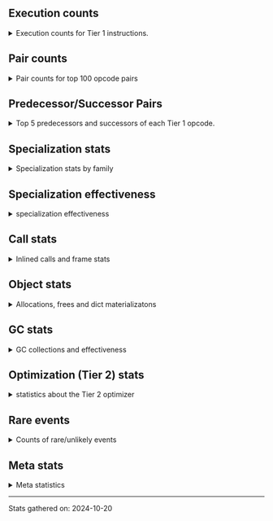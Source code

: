 ## Execution counts

<details>
<summary> Execution counts for Tier 1 instructions. </summary>


The "miss ratio" column shows the percentage of times the instruction
executed that it deoptimized. When this happens, the base unspecialized
instruction is not counted.

<table>
<thead>
<tr>
<th align="left">Name</th>
<th align="right">Base Count</th>
<th align="right">Head Count</th>
<th align="right">Change</th>
</tr>
</thead>
<tbody>
<tr>
<td align="left">TO_BOOL_INT</td>
<td align="right">8,949,740</td>
<td align="right">11,420</td>
<td align="right">-99.9%</td>
</tr>
<tr>
<td align="left">BINARY_SLICE</td>
<td align="right">3,573,760</td>
<td align="right">10,280</td>
<td align="right">-99.7%</td>
</tr>
<tr>
<td align="left">JUMP_BACKWARD</td>
<td align="right">25,333,760</td>
<td align="right">163,800</td>
<td align="right">-99.4%</td>
</tr>
<tr>
<td align="left">BINARY_SUBSCR</td>
<td align="right">1,403,980</td>
<td align="right">11,260</td>
<td align="right">-99.2%</td>
</tr>
<tr>
<td align="left">COMPARE_OP_STR</td>
<td align="right">3,163,980</td>
<td align="right">27,880</td>
<td align="right">-99.1%</td>
</tr>
<tr>
<td align="left">LOAD_ATTR_NONDESCRIPTOR_WITH_VALUES</td>
<td align="right">2,995,020</td>
<td align="right">80,000</td>
<td align="right">-97.3%</td>
</tr>
<tr>
<td align="left">EXTENDED_ARG</td>
<td align="right">20,510,720</td>
<td align="right">588,640</td>
<td align="right">-97.1%</td>
</tr>
<tr>
<td align="left">FOR_ITER_RANGE</td>
<td align="right">10,300</td>
<td align="right">360</td>
<td align="right">-96.5%</td>
</tr>
<tr>
<td align="left">BINARY_SUBSCR_STR_INT</td>
<td align="right">28,293,060</td>
<td align="right">1,211,700</td>
<td align="right">-95.7%</td>
</tr>
<tr>
<td align="left">CALL_METHOD_DESCRIPTOR_FAST</td>
<td align="right">17,346,360</td>
<td align="right">1,142,000</td>
<td align="right">-93.4%</td>
</tr>
<tr>
<td align="left">SWAP</td>
<td align="right">30,433,280</td>
<td align="right">2,045,760</td>
<td align="right">-93.3%</td>
</tr>
<tr>
<td align="left">CONTAINS_OP</td>
<td align="right">93,100</td>
<td align="right">7,280</td>
<td align="right">-92.2%</td>
</tr>
<tr>
<td align="left">POP_JUMP_IF_NONE</td>
<td align="right">1,300,480</td>
<td align="right">155,280</td>
<td align="right">-88.1%</td>
</tr>
<tr>
<td align="left">COPY</td>
<td align="right">32,051,200</td>
<td align="right">4,513,340</td>
<td align="right">-85.9%</td>
</tr>
<tr>
<td align="left">TO_BOOL_STR</td>
<td align="right">19,057,820</td>
<td align="right">2,936,760</td>
<td align="right">-84.6%</td>
</tr>
<tr>
<td align="left">BINARY_OP_ADD_INT</td>
<td align="right">32,675,680</td>
<td align="right">5,079,280</td>
<td align="right">-84.5%</td>
</tr>
<tr>
<td align="left">FOR_ITER_LIST</td>
<td align="right">368,560</td>
<td align="right">58,460</td>
<td align="right">-84.1%</td>
</tr>
<tr>
<td align="left">COMPARE_OP_INT</td>
<td align="right">34,027,240</td>
<td align="right">5,413,660</td>
<td align="right">-84.1%</td>
</tr>
<tr>
<td align="left">BUILD_LIST</td>
<td align="right">1,382,480</td>
<td align="right">228,600</td>
<td align="right">-83.5%</td>
</tr>
<tr>
<td align="left">STORE_ATTR_SLOT</td>
<td align="right">97,633,220</td>
<td align="right">16,855,180</td>
<td align="right">-82.7%</td>
</tr>
<tr>
<td align="left">BINARY_OP_SUBTRACT_INT</td>
<td align="right">17,571,700</td>
<td align="right">3,967,060</td>
<td align="right">-77.4%</td>
</tr>
<tr>
<td align="left">CALL_PY_GENERAL</td>
<td align="right">18,718,220</td>
<td align="right">4,670,120</td>
<td align="right">-75.1%</td>
</tr>
<tr>
<td align="left">FOR_ITER</td>
<td align="right">16,081,860</td>
<td align="right">4,014,480</td>
<td align="right">-75.0%</td>
</tr>
<tr>
<td align="left">LOAD_ATTR_SLOT</td>
<td align="right">287,371,460</td>
<td align="right">75,522,320</td>
<td align="right">-73.7%</td>
</tr>
<tr>
<td align="left">BUILD_TUPLE</td>
<td align="right">2,662,400</td>
<td align="right">699,780</td>
<td align="right">-73.7%</td>
</tr>
<tr>
<td align="left">LOAD_ATTR_PROPERTY</td>
<td align="right">3,737,500</td>
<td align="right">1,030,440</td>
<td align="right">-72.4%</td>
</tr>
<tr>
<td align="left">LOAD_FAST</td>
<td align="right">552,458,560</td>
<td align="right">181,786,100</td>
<td align="right">-67.1%</td>
</tr>
<tr>
<td align="left">UNPACK_SEQUENCE_TWO_TUPLE</td>
<td align="right">9,512,880</td>
<td align="right">3,323,220</td>
<td align="right">-65.1%</td>
</tr>
<tr>
<td align="left">STORE_FAST_STORE_FAST</td>
<td align="right">9,512,960</td>
<td align="right">3,323,300</td>
<td align="right">-65.1%</td>
</tr>
<tr>
<td align="left">LOAD_ATTR_NONDESCRIPTOR_NO_DICT</td>
<td align="right">25,353,500</td>
<td align="right">9,022,640</td>
<td align="right">-64.4%</td>
</tr>
<tr>
<td align="left">TO_BOOL_BOOL</td>
<td align="right">27,676,600</td>
<td align="right">10,326,340</td>
<td align="right">-62.7%</td>
</tr>
<tr>
<td align="left">CONTAINS_OP_DICT</td>
<td align="right">16,163,420</td>
<td align="right">6,063,060</td>
<td align="right">-62.5%</td>
</tr>
<tr>
<td align="left">POP_TOP</td>
<td align="right">24,207,520</td>
<td align="right">9,806,820</td>
<td align="right">-59.5%</td>
</tr>
<tr>
<td align="left">NOP</td>
<td align="right">11,427,920</td>
<td align="right">4,994,680</td>
<td align="right">-56.3%</td>
</tr>
<tr>
<td align="left">POP_JUMP_IF_FALSE</td>
<td align="right">117,790,720</td>
<td align="right">51,910,140</td>
<td align="right">-55.9%</td>
</tr>
<tr>
<td align="left">POP_JUMP_IF_TRUE</td>
<td align="right">49,766,400</td>
<td align="right">22,419,280</td>
<td align="right">-55.0%</td>
</tr>
<tr>
<td align="left">LOAD_CONST</td>
<td align="right">46,919,760</td>
<td align="right">23,017,760</td>
<td align="right">-50.9%</td>
</tr>
<tr>
<td align="left">LOAD_ATTR_METHOD_NO_DICT</td>
<td align="right">79,242,500</td>
<td align="right">38,968,720</td>
<td align="right">-50.8%</td>
</tr>
<tr>
<td align="left">CALL_LIST_APPEND</td>
<td align="right">2,979,760</td>
<td align="right">1,528,540</td>
<td align="right">-48.7%</td>
</tr>
<tr>
<td align="left">CALL_METHOD_DESCRIPTOR_NOARGS</td>
<td align="right">7,393,080</td>
<td align="right">3,912,100</td>
<td align="right">-47.1%</td>
</tr>
<tr>
<td align="left">COMPARE_OP</td>
<td align="right">23,427,220</td>
<td align="right">12,893,100</td>
<td align="right">-45.0%</td>
</tr>
<tr>
<td align="left">CALL_ISINSTANCE</td>
<td align="right">6,635,320</td>
<td align="right">3,673,620</td>
<td align="right">-44.6%</td>
</tr>
<tr>
<td align="left">STORE_FAST</td>
<td align="right">53,934,200</td>
<td align="right">30,526,620</td>
<td align="right">-43.4%</td>
</tr>
<tr>
<td align="left">BINARY_SUBSCR_DICT</td>
<td align="right">1,925,000</td>
<td align="right">1,187,780</td>
<td align="right">-38.3%</td>
</tr>
<tr>
<td align="left">LOAD_ATTR</td>
<td align="right">26,319,120</td>
<td align="right">16,841,360</td>
<td align="right">-36.0%</td>
</tr>
<tr>
<td align="left">POP_JUMP_IF_NOT_NONE</td>
<td align="right">1,597,440</td>
<td align="right">1,045,840</td>
<td align="right">-34.5%</td>
</tr>
<tr>
<td align="left">GET_ITER</td>
<td align="right">6,185,040</td>
<td align="right">4,064,300</td>
<td align="right">-34.3%</td>
</tr>
<tr>
<td align="left">LOAD_GLOBAL_MODULE</td>
<td align="right">38,346,220</td>
<td align="right">25,711,320</td>
<td align="right">-32.9%</td>
</tr>
<tr>
<td align="left">RETURN_CONST</td>
<td align="right">43,028,480</td>
<td align="right">29,131,320</td>
<td align="right">-32.3%</td>
</tr>
<tr>
<td align="left">LOAD_FAST_LOAD_FAST</td>
<td align="right">34,560,000</td>
<td align="right">23,545,300</td>
<td align="right">-31.9%</td>
</tr>
<tr>
<td align="left">TO_BOOL_ALWAYS_TRUE</td>
<td align="right">25,505,740</td>
<td align="right">17,696,300</td>
<td align="right">-30.6%</td>
</tr>
<tr>
<td align="left">BINARY_OP_INPLACE_ADD_UNICODE</td>
<td align="right">1,576,920</td>
<td align="right">1,110,020</td>
<td align="right">-29.6%</td>
</tr>
<tr>
<td align="left">RESUME_CHECK</td>
<td align="right">77,351,080</td>
<td align="right">54,991,420</td>
<td align="right">-28.9%</td>
</tr>
<tr>
<td align="left">JUMP_FORWARD</td>
<td align="right">3,389,440</td>
<td align="right">2,480,900</td>
<td align="right">-26.8%</td>
</tr>
<tr>
<td align="left">LOAD_GLOBAL_BUILTIN</td>
<td align="right">19,844,640</td>
<td align="right">15,654,520</td>
<td align="right">-21.1%</td>
</tr>
<tr>
<td align="left">TO_BOOL_NONE</td>
<td align="right">21,500,360</td>
<td align="right">17,511,200</td>
<td align="right">-18.6%</td>
</tr>
<tr>
<td align="left">TO_BOOL_LIST</td>
<td align="right">60,880</td>
<td align="right">51,420</td>
<td align="right">-15.5%</td>
</tr>
<tr>
<td align="left">CALL_PY_EXACT_ARGS</td>
<td align="right">41,464,040</td>
<td align="right">36,725,780</td>
<td align="right">-11.4%</td>
</tr>
<tr>
<td align="left">CALL_NON_PY_GENERAL</td>
<td align="right">1,443,820</td>
<td align="right">1,365,220</td>
<td align="right">-5.4%</td>
</tr>
<tr>
<td align="left">RETURN_VALUE</td>
<td align="right">34,324,640</td>
<td align="right">32,604,200</td>
<td align="right">-5.0%</td>
</tr>
<tr>
<td align="left">CONTAINS_OP_SET</td>
<td align="right">2,821,240</td>
<td align="right">2,685,640</td>
<td align="right">-4.8%</td>
</tr>
<tr>
<td align="left">CALL_LEN</td>
<td align="right">1,576,780</td>
<td align="right">1,501,340</td>
<td align="right">-4.8%</td>
</tr>
<tr>
<td align="left">BINARY_SUBSCR_LIST_INT</td>
<td align="right">4,332,020</td>
<td align="right">4,165,080</td>
<td align="right">-3.9%</td>
</tr>
<tr>
<td align="left">DICT_MERGE</td>
<td align="right">1,013,760</td>
<td align="right">995,220</td>
<td align="right">-1.8%</td>
</tr>
<tr>
<td align="left">BUILD_MAP</td>
<td align="right">1,054,720</td>
<td align="right">1,036,180</td>
<td align="right">-1.8%</td>
</tr>
<tr>
<td align="left">PUSH_NULL</td>
<td align="right">4,034,800</td>
<td align="right">3,986,680</td>
<td align="right">-1.2%</td>
</tr>
<tr>
<td align="left">CALL_BOUND_METHOD_EXACT_ARGS</td>
<td align="right">1,343,420</td>
<td align="right">1,333,560</td>
<td align="right">-0.7%</td>
</tr>
<tr>
<td align="left">LOAD_ATTR_MODULE</td>
<td align="right">2,129,300</td>
<td align="right">2,119,440</td>
<td align="right">-0.5%</td>
</tr>
<tr>
<td align="left">INTERPRETER_EXIT</td>
<td align="right">11,120,760</td>
<td align="right">11,120,760</td>
<td align="right">0.0%</td>
</tr>
<tr>
<td align="left">LOAD_ATTR_INSTANCE_VALUE</td>
<td align="right">6,922,260</td>
<td align="right">6,922,260</td>
<td align="right">0.0%</td>
</tr>
<tr>
<td align="left">CALL_BUILTIN_O</td>
<td align="right">6,860,800</td>
<td align="right">6,860,800</td>
<td align="right">0.0%</td>
</tr>
<tr>
<td align="left">LOAD_DEREF</td>
<td align="right">4,935,920</td>
<td align="right">4,935,920</td>
<td align="right">0.0%</td>
</tr>
<tr>
<td align="left">LOAD_ATTR_METHOD_WITH_VALUES</td>
<td align="right">1,715,180</td>
<td align="right">1,715,180</td>
<td align="right">0.0%</td>
</tr>
<tr>
<td align="left">CALL_BUILTIN_FAST_WITH_KEYWORDS</td>
<td align="right">1,413,100</td>
<td align="right">1,413,100</td>
<td align="right">0.0%</td>
</tr>
<tr>
<td align="left">CALL_TYPE_1</td>
<td align="right">1,208,280</td>
<td align="right">1,208,280</td>
<td align="right">0.0%</td>
</tr>
<tr>
<td align="left">CALL_FUNCTION_EX</td>
<td align="right">1,013,920</td>
<td align="right">1,013,920</td>
<td align="right">0.0%</td>
</tr>
<tr>
<td align="left">CALL_KW_PY</td>
<td align="right">962,180</td>
<td align="right">962,180</td>
<td align="right">0.0%</td>
</tr>
<tr>
<td align="left">MAKE_CELL</td>
<td align="right">839,680</td>
<td align="right">839,680</td>
<td align="right">0.0%</td>
</tr>
<tr>
<td align="left">CALL_KW_NON_PY</td>
<td align="right">645,000</td>
<td align="right">645,000</td>
<td align="right">0.0%</td>
</tr>
<tr>
<td align="left">IS_OP</td>
<td align="right">604,160</td>
<td align="right">604,160</td>
<td align="right">0.0%</td>
</tr>
<tr>
<td align="left">STORE_DEREF</td>
<td align="right">174,080</td>
<td align="right">174,080</td>
<td align="right">0.0%</td>
</tr>
<tr>
<td align="left">COPY_FREE_VARS</td>
<td align="right">82,000</td>
<td align="right">82,000</td>
<td align="right">0.0%</td>
</tr>
<tr>
<td align="left">CALL_STR_1</td>
<td align="right">71,640</td>
<td align="right">71,640</td>
<td align="right">0.0%</td>
</tr>
<tr>
<td align="left">UNARY_NOT</td>
<td align="right">61,440</td>
<td align="right">61,440</td>
<td align="right">0.0%</td>
</tr>
<tr>
<td align="left">LOAD_FAST_CHECK</td>
<td align="right">61,440</td>
<td align="right">61,440</td>
<td align="right">0.0%</td>
</tr>
<tr>
<td align="left">CALL_BUILTIN_CLASS</td>
<td align="right">61,440</td>
<td align="right">61,440</td>
<td align="right">0.0%</td>
</tr>
<tr>
<td align="left">LOAD_ATTR_CLASS_WITH_METACLASS_CHECK</td>
<td align="right">51,120</td>
<td align="right">51,120</td>
<td align="right">0.0%</td>
</tr>
<tr>
<td align="left">CALL_BUILTIN_FAST</td>
<td align="right">40,940</td>
<td align="right">40,940</td>
<td align="right">0.0%</td>
</tr>
<tr>
<td align="left">CHECK_EXC_MATCH</td>
<td align="right">30,720</td>
<td align="right">30,720</td>
<td align="right">0.0%</td>
</tr>
<tr>
<td align="left">POP_EXCEPT</td>
<td align="right">30,720</td>
<td align="right">30,720</td>
<td align="right">0.0%</td>
</tr>
<tr>
<td align="left">PUSH_EXC_INFO</td>
<td align="right">30,720</td>
<td align="right">30,720</td>
<td align="right">0.0%</td>
</tr>
<tr>
<td align="left">MAKE_FUNCTION</td>
<td align="right">20,480</td>
<td align="right">20,480</td>
<td align="right">0.0%</td>
</tr>
<tr>
<td align="left">SET_FUNCTION_ATTRIBUTE</td>
<td align="right">20,480</td>
<td align="right">20,480</td>
<td align="right">0.0%</td>
</tr>
<tr>
<td align="left">BINARY_SUBSCR_GETITEM</td>
<td align="right">20,460</td>
<td align="right">20,460</td>
<td align="right">0.0%</td>
</tr>
<tr>
<td align="left">CALL_BOUND_METHOD_GENERAL</td>
<td align="right">18,200</td>
<td align="right">18,200</td>
<td align="right">0.0%</td>
</tr>
<tr>
<td align="left">TO_BOOL</td>
<td align="right">16,640</td>
<td align="right">16,640</td>
<td align="right">0.0%</td>
</tr>
<tr>
<td align="left">CALL</td>
<td align="right">10,920</td>
<td align="right">10,920</td>
<td align="right">0.0%</td>
</tr>
<tr>
<td align="left">DICT_UPDATE</td>
<td align="right">10,240</td>
<td align="right">10,240</td>
<td align="right">0.0%</td>
</tr>
<tr>
<td align="left">BINARY_OP_ADD_FLOAT</td>
<td align="right">10,220</td>
<td align="right">10,220</td>
<td align="right">0.0%</td>
</tr>
<tr>
<td align="left">BINARY_OP_SUBTRACT_FLOAT</td>
<td align="right">10,220</td>
<td align="right">10,220</td>
<td align="right">0.0%</td>
</tr>
<tr>
<td align="left">STORE_SUBSCR_DICT</td>
<td align="right">10,220</td>
<td align="right">10,220</td>
<td align="right">0.0%</td>
</tr>
<tr>
<td align="left">LOAD_GLOBAL</td>
<td align="right">6,600</td>
<td align="right">6,600</td>
<td align="right">0.0%</td>
</tr>
<tr>
<td align="left">RESUME</td>
<td align="right">2,040</td>
<td align="right">2,040</td>
<td align="right">0.0%</td>
</tr>
<tr>
<td align="left">STORE_ATTR</td>
<td align="right">1,720</td>
<td align="right">1,720</td>
<td align="right">0.0%</td>
</tr>
<tr>
<td align="left">CALL_KW</td>
<td align="right">1,000</td>
<td align="right">1,000</td>
<td align="right">0.0%</td>
</tr>
<tr>
<td align="left">BINARY_OP</td>
<td align="right">760</td>
<td align="right">760</td>
<td align="right">0.0%</td>
</tr>
<tr>
<td align="left">UNPACK_SEQUENCE</td>
<td align="right">160</td>
<td align="right">160</td>
<td align="right">0.0%</td>
</tr>
<tr>
<td align="left">CALL_INTRINSIC_1</td>
<td align="right">80</td>
<td align="right">80</td>
<td align="right">0.0%</td>
</tr>
<tr>
<td align="left">LIST_EXTEND</td>
<td align="right">80</td>
<td align="right">80</td>
<td align="right">0.0%</td>
</tr>
<tr>
<td align="left">STORE_SUBSCR</td>
<td align="right">40</td>
<td align="right">40</td>
<td align="right">0.0%</td>
</tr>
<tr>
<td align="left">ENTER_EXECUTOR</td>
<td align="right"></td>
<td align="right">7,808,760</td>
<td align="right"></td>
</tr>
</tbody>
</table>


</details>

## Pair counts

<details>
<summary> Pair counts for top 100 opcode pairs </summary>


Pairs of specialized operations that deoptimize and are then followed by
the corresponding unspecialized instruction are not counted as pairs.

Not included in comparative output.


</details>

## Predecessor/Successor Pairs

<details>
<summary> Top 5 predecessors and successors of each Tier 1 opcode. </summary>


This does not include the unspecialized instructions that occur after a
specialized instruction deoptimizes.

Not included in comparative output.


</details>

## Specialization stats

<details>
<summary> Specialization stats by family </summary>

### BINARY_OP

<details>
<summary> specialization stats for BINARY_OP family </summary>

<table>
<thead>
<tr>
<th align="left">Kind</th>
<th align="right">Base Count</th>
<th align="right">Base Ratio</th>
<th align="right">Head Count</th>
<th align="right">Head Ratio</th>
<th align="right">Change</th>
</tr>
</thead>
<tbody>
<tr>
<td align="left">
hit
<details>
<summary>ⓘ</summary>

Specialized instructions that complete.
</details>
</td>
<td align="right">51,844,680</td>
<td align="right">100.0%</td>
<td align="right">10,176,740</td>
<td align="right">100.0%</td>
<td align="right">-80.4%</td>
</tr>
<tr>
<td align="left">
deferred
<details>
<summary>ⓘ</summary>

Lists the number of "deferred" (i.e. not specialized) instructions executed.
</details>
</td>
<td align="right">380</td>
<td align="right">0.0%</td>
<td align="right">380</td>
<td align="right">0.0%</td>
<td align="right">0.0%</td>
</tr>
<tr>
<td align="left">
miss
<details>
<summary>ⓘ</summary>

Specialized instructions that deopt.
</details>
</td>
<td align="right">60</td>
<td align="right">0.0%</td>
<td align="right">60</td>
<td align="right">0.0%</td>
<td align="right">0.0%</td>
</tr>
</tbody>
</table>

<table>
<thead>
<tr>
<th align="left">Success</th>
<th align="right">Base Count</th>
<th align="right">Base Ratio</th>
<th align="right">Head Count</th>
<th align="right">Head Ratio</th>
<th align="right">Change</th>
</tr>
</thead>
<tbody>
<tr>
<td align="left">Success</td>
<td align="right">380</td>
<td align="right">100.0%</td>
<td align="right">380</td>
<td align="right">100.0%</td>
<td align="right">0.0%</td>
</tr>
<tr>
<td align="left">Failure</td>
<td align="right">0</td>
<td align="right">0.0%</td>
<td align="right">0</td>
<td align="right">0.0%</td>
<td align="right"></td>
</tr>
</tbody>
</table>


</details>

### BINARY_SLICE

<details>
<summary> specialization stats for BINARY_SLICE family </summary>

<table>
<thead>
<tr>
<th align="left">Kind</th>
<th align="right">Base Count</th>
<th align="right">Base Ratio</th>
<th align="right">Head Count</th>
<th align="right">Head Ratio</th>
<th align="right">Change</th>
</tr>
</thead>
<tbody>
<tr>
<td align="left">
deferred
<details>
<summary>ⓘ</summary>

Lists the number of "deferred" (i.e. not specialized) instructions executed.
</details>
</td>
<td align="right">3,573,760</td>
<td align="right">100.0%</td>
<td align="right">10,280</td>
<td align="right">100.0%</td>
<td align="right">-99.7%</td>
</tr>
</tbody>
</table>


</details>

### BINARY_SUBSCR

<details>
<summary> specialization stats for BINARY_SUBSCR family </summary>

<table>
<thead>
<tr>
<th align="left">Kind</th>
<th align="right">Base Count</th>
<th align="right">Base Ratio</th>
<th align="right">Head Count</th>
<th align="right">Head Ratio</th>
<th align="right">Change</th>
</tr>
</thead>
<tbody>
<tr>
<td align="left">
deferred
<details>
<summary>ⓘ</summary>

Lists the number of "deferred" (i.e. not specialized) instructions executed.
</details>
</td>
<td align="right">1,403,160</td>
<td align="right">3.9%</td>
<td align="right">10,820</td>
<td align="right">0.2%</td>
<td align="right">-99.2%</td>
</tr>
<tr>
<td align="left">
hit
<details>
<summary>ⓘ</summary>

Specialized instructions that complete.
</details>
</td>
<td align="right">34,539,240</td>
<td align="right">96.0%</td>
<td align="right">6,553,720</td>
<td align="right">99.4%</td>
<td align="right">-81.0%</td>
</tr>
<tr>
<td align="left">
miss
<details>
<summary>ⓘ</summary>

Specialized instructions that deopt.
</details>
</td>
<td align="right">31,300</td>
<td align="right">0.1%</td>
<td align="right">31,300</td>
<td align="right">0.5%</td>
<td align="right">0.0%</td>
</tr>
</tbody>
</table>

<table>
<thead>
<tr>
<th align="left">Success</th>
<th align="right">Base Count</th>
<th align="right">Base Ratio</th>
<th align="right">Head Count</th>
<th align="right">Head Ratio</th>
<th align="right">Change</th>
</tr>
</thead>
<tbody>
<tr>
<td align="left">Failure</td>
<td align="right">540</td>
<td align="right">38.6%</td>
<td align="right">160</td>
<td align="right">15.7%</td>
<td align="right">-70.4%</td>
</tr>
<tr>
<td align="left">Success</td>
<td align="right">860</td>
<td align="right">61.4%</td>
<td align="right">860</td>
<td align="right">84.3%</td>
<td align="right">0.0%</td>
</tr>
</tbody>
</table>

<table>
<thead>
<tr>
<th align="left">Failure kind</th>
<th align="right">Base Count</th>
<th align="right">Base Ratio</th>
<th align="right">Head Count</th>
<th align="right">Head Ratio</th>
<th align="right">Change</th>
</tr>
</thead>
<tbody>
<tr>
<td align="left">out of range</td>
<td align="right">540</td>
<td align="right">100.0%</td>
<td align="right">160</td>
<td align="right">100.0%</td>
<td align="right">-70.4%</td>
</tr>
</tbody>
</table>


</details>

### CALL

<details>
<summary> specialization stats for CALL family </summary>

<table>
<thead>
<tr>
<th align="left">Kind</th>
<th align="right">Base Count</th>
<th align="right">Base Ratio</th>
<th align="right">Head Count</th>
<th align="right">Head Ratio</th>
<th align="right">Change</th>
</tr>
</thead>
<tbody>
<tr>
<td align="left">
hit
<details>
<summary>ⓘ</summary>

Specialized instructions that complete.
</details>
</td>
<td align="right">87,782,000</td>
<td align="right">97.8%</td>
<td align="right">58,850,320</td>
<td align="right">96.8%</td>
<td align="right">-33.0%</td>
</tr>
<tr>
<td align="left">
deferred
<details>
<summary>ⓘ</summary>

Lists the number of "deferred" (i.e. not specialized) instructions executed.
</details>
</td>
<td align="right">5,460</td>
<td align="right">0.0%</td>
<td align="right">5,460</td>
<td align="right">0.0%</td>
<td align="right">0.0%</td>
</tr>
<tr>
<td align="left">
miss
<details>
<summary>ⓘ</summary>

Specialized instructions that deopt.
</details>
</td>
<td align="right">1,937,380</td>
<td align="right">2.2%</td>
<td align="right">1,937,380</td>
<td align="right">3.2%</td>
<td align="right">0.0%</td>
</tr>
</tbody>
</table>

<table>
<thead>
<tr>
<th align="left">Success</th>
<th align="right">Base Count</th>
<th align="right">Base Ratio</th>
<th align="right">Head Count</th>
<th align="right">Head Ratio</th>
<th align="right">Change</th>
</tr>
</thead>
<tbody>
<tr>
<td align="left">Success</td>
<td align="right">42,460</td>
<td align="right">100.0%</td>
<td align="right">42,460</td>
<td align="right">100.0%</td>
<td align="right">0.0%</td>
</tr>
<tr>
<td align="left">Failure</td>
<td align="right">0</td>
<td align="right">0.0%</td>
<td align="right">0</td>
<td align="right">0.0%</td>
<td align="right"></td>
</tr>
</tbody>
</table>

<table>
<thead>
<tr>
<th align="left">Failure kind</th>
<th align="right">Base Count</th>
<th align="right">Base Ratio</th>
<th align="right">Head Count</th>
<th align="right">Head Ratio</th>
<th align="right">Change</th>
</tr>
</thead>
<tbody>
<tr>
<td align="left">init not inline values</td>
<td align="right">20</td>
<td align="right">20 / 0 !!</td>
<td align="right">20</td>
<td align="right">20 / 0 !!</td>
<td align="right">0.0%</td>
</tr>
</tbody>
</table>


</details>

### CALL_KW

<details>
<summary> specialization stats for CALL_KW family </summary>

<table>
<thead>
<tr>
<th align="left">Kind</th>
<th align="right">Base Count</th>
<th align="right">Base Ratio</th>
<th align="right">Head Count</th>
<th align="right">Head Ratio</th>
<th align="right">Change</th>
</tr>
</thead>
<tbody>
<tr>
<td align="left">
deferred
<details>
<summary>ⓘ</summary>

Lists the number of "deferred" (i.e. not specialized) instructions executed.
</details>
</td>
<td align="right">500</td>
<td align="right">50.0%</td>
<td align="right">500</td>
<td align="right">50.0%</td>
<td align="right">0.0%</td>
</tr>
</tbody>
</table>


</details>

### COMPARE_OP

<details>
<summary> specialization stats for COMPARE_OP family </summary>

<table>
<thead>
<tr>
<th align="left">Kind</th>
<th align="right">Base Count</th>
<th align="right">Base Ratio</th>
<th align="right">Head Count</th>
<th align="right">Head Ratio</th>
<th align="right">Change</th>
</tr>
</thead>
<tbody>
<tr>
<td align="left">
hit
<details>
<summary>ⓘ</summary>

Specialized instructions that complete.
</details>
</td>
<td align="right">37,191,220</td>
<td align="right">61.4%</td>
<td align="right">5,441,540</td>
<td align="right">29.7%</td>
<td align="right">-85.4%</td>
</tr>
<tr>
<td align="left">
deferred
<details>
<summary>ⓘ</summary>

Lists the number of "deferred" (i.e. not specialized) instructions executed.
</details>
</td>
<td align="right">23,419,340</td>
<td align="right">38.6%</td>
<td align="right">12,887,920</td>
<td align="right">70.3%</td>
<td align="right">-45.0%</td>
</tr>
</tbody>
</table>

<table>
<thead>
<tr>
<th align="left">Success</th>
<th align="right">Base Count</th>
<th align="right">Base Ratio</th>
<th align="right">Head Count</th>
<th align="right">Head Ratio</th>
<th align="right">Change</th>
</tr>
</thead>
<tbody>
<tr>
<td align="left">Failure</td>
<td align="right">7,420</td>
<td align="right">94.2%</td>
<td align="right">4,720</td>
<td align="right">91.1%</td>
<td align="right">-36.4%</td>
</tr>
<tr>
<td align="left">Success</td>
<td align="right">460</td>
<td align="right">5.8%</td>
<td align="right">460</td>
<td align="right">8.9%</td>
<td align="right">0.0%</td>
</tr>
</tbody>
</table>

<table>
<thead>
<tr>
<th align="left">Failure kind</th>
<th align="right">Base Count</th>
<th align="right">Base Ratio</th>
<th align="right">Head Count</th>
<th align="right">Head Ratio</th>
<th align="right">Change</th>
</tr>
</thead>
<tbody>
<tr>
<td align="left">different types</td>
<td align="right">460</td>
<td align="right">6.2%</td>
<td align="right">160</td>
<td align="right">3.4%</td>
<td align="right">-65.2%</td>
</tr>
<tr>
<td align="left">baseobject</td>
<td align="right">6,940</td>
<td align="right">93.5%</td>
<td align="right">4,560</td>
<td align="right">96.6%</td>
<td align="right">-34.3%</td>
</tr>
<tr>
<td align="left">list</td>
<td align="right">20</td>
<td align="right">0.3%</td>
<td align="right"></td>
<td align="right"></td>
<td align="right"></td>
</tr>
</tbody>
</table>


</details>

### CONTAINS_OP

<details>
<summary> specialization stats for CONTAINS_OP family </summary>

<table>
<thead>
<tr>
<th align="left">Kind</th>
<th align="right">Base Count</th>
<th align="right">Base Ratio</th>
<th align="right">Head Count</th>
<th align="right">Head Ratio</th>
<th align="right">Change</th>
</tr>
</thead>
<tbody>
<tr>
<td align="left">
deferred
<details>
<summary>ⓘ</summary>

Lists the number of "deferred" (i.e. not specialized) instructions executed.
</details>
</td>
<td align="right">92,440</td>
<td align="right">0.5%</td>
<td align="right">6,760</td>
<td align="right">0.1%</td>
<td align="right">-92.7%</td>
</tr>
<tr>
<td align="left">
hit
<details>
<summary>ⓘ</summary>

Specialized instructions that complete.
</details>
</td>
<td align="right">17,356,760</td>
<td align="right">91.0%</td>
<td align="right">7,120,820</td>
<td align="right">81.3%</td>
<td align="right">-59.0%</td>
</tr>
<tr>
<td align="left">
miss
<details>
<summary>ⓘ</summary>

Specialized instructions that deopt.
</details>
</td>
<td align="right">1,627,900</td>
<td align="right">8.5%</td>
<td align="right">1,627,880</td>
<td align="right">18.6%</td>
<td align="right">-0.0%</td>
</tr>
</tbody>
</table>

<table>
<thead>
<tr>
<th align="left">Success</th>
<th align="right">Base Count</th>
<th align="right">Base Ratio</th>
<th align="right">Head Count</th>
<th align="right">Head Ratio</th>
<th align="right">Change</th>
</tr>
</thead>
<tbody>
<tr>
<td align="left">Failure</td>
<td align="right">380</td>
<td align="right">1.2%</td>
<td align="right">240</td>
<td align="right">0.8%</td>
<td align="right">-36.8%</td>
</tr>
<tr>
<td align="left">Success</td>
<td align="right">30,980</td>
<td align="right">98.8%</td>
<td align="right">30,980</td>
<td align="right">99.2%</td>
<td align="right">0.0%</td>
</tr>
</tbody>
</table>

<table>
<thead>
<tr>
<th align="left">Failure kind</th>
<th align="right">Base Count</th>
<th align="right">Base Ratio</th>
<th align="right">Head Count</th>
<th align="right">Head Ratio</th>
<th align="right">Change</th>
</tr>
</thead>
<tbody>
<tr>
<td align="left">tuple</td>
<td align="right">160</td>
<td align="right">42.1%</td>
<td align="right">100</td>
<td align="right">41.7%</td>
<td align="right">-37.5%</td>
</tr>
<tr>
<td align="left">list</td>
<td align="right">220</td>
<td align="right">57.9%</td>
<td align="right">140</td>
<td align="right">58.3%</td>
<td align="right">-36.4%</td>
</tr>
</tbody>
</table>


</details>

### FOR_ITER

<details>
<summary> specialization stats for FOR_ITER family </summary>

<table>
<thead>
<tr>
<th align="left">Kind</th>
<th align="right">Base Count</th>
<th align="right">Base Ratio</th>
<th align="right">Head Count</th>
<th align="right">Head Ratio</th>
<th align="right">Change</th>
</tr>
</thead>
<tbody>
<tr>
<td align="left">
hit
<details>
<summary>ⓘ</summary>

Specialized instructions that complete.
</details>
</td>
<td align="right">378,860</td>
<td align="right">2.3%</td>
<td align="right">58,820</td>
<td align="right">1.4%</td>
<td align="right">-84.5%</td>
</tr>
<tr>
<td align="left">
deferred
<details>
<summary>ⓘ</summary>

Lists the number of "deferred" (i.e. not specialized) instructions executed.
</details>
</td>
<td align="right">16,076,900</td>
<td align="right">97.7%</td>
<td align="right">4,012,540</td>
<td align="right">98.5%</td>
<td align="right">-75.0%</td>
</tr>
</tbody>
</table>

<table>
<thead>
<tr>
<th align="left">Success</th>
<th align="right">Base Count</th>
<th align="right">Base Ratio</th>
<th align="right">Head Count</th>
<th align="right">Head Ratio</th>
<th align="right">Change</th>
</tr>
</thead>
<tbody>
<tr>
<td align="left">Failure</td>
<td align="right">4,860</td>
<td align="right">98.0%</td>
<td align="right">1,840</td>
<td align="right">94.8%</td>
<td align="right">-62.1%</td>
</tr>
<tr>
<td align="left">Success</td>
<td align="right">100</td>
<td align="right">2.0%</td>
<td align="right">100</td>
<td align="right">5.2%</td>
<td align="right">0.0%</td>
</tr>
</tbody>
</table>

<table>
<thead>
<tr>
<th align="left">Failure kind</th>
<th align="right">Base Count</th>
<th align="right">Base Ratio</th>
<th align="right">Head Count</th>
<th align="right">Head Ratio</th>
<th align="right">Change</th>
</tr>
</thead>
<tbody>
<tr>
<td align="left">enumerate</td>
<td align="right">540</td>
<td align="right">11.1%</td>
<td align="right">160</td>
<td align="right">8.7%</td>
<td align="right">-70.4%</td>
</tr>
<tr>
<td align="left">dict items</td>
<td align="right">2,340</td>
<td align="right">48.1%</td>
<td align="right">720</td>
<td align="right">39.1%</td>
<td align="right">-69.2%</td>
</tr>
<tr>
<td align="left">dict keys</td>
<td align="right">900</td>
<td align="right">18.5%</td>
<td align="right">420</td>
<td align="right">22.8%</td>
<td align="right">-53.3%</td>
</tr>
<tr>
<td align="left">ascii string</td>
<td align="right">1,080</td>
<td align="right">22.2%</td>
<td align="right">540</td>
<td align="right">29.3%</td>
<td align="right">-50.0%</td>
</tr>
</tbody>
</table>


</details>

### LOAD_ATTR

<details>
<summary> specialization stats for LOAD_ATTR family </summary>

<table>
<thead>
<tr>
<th align="left">Kind</th>
<th align="right">Base Count</th>
<th align="right">Base Ratio</th>
<th align="right">Head Count</th>
<th align="right">Head Ratio</th>
<th align="right">Change</th>
</tr>
</thead>
<tbody>
<tr>
<td align="left">
hit
<details>
<summary>ⓘ</summary>

Specialized instructions that complete.
</details>
</td>
<td align="right">403,096,360</td>
<td align="right">92.5%</td>
<td align="right">133,214,580</td>
<td align="right">87.5%</td>
<td align="right">-67.0%</td>
</tr>
<tr>
<td align="left">
miss
<details>
<summary>ⓘ</summary>

Specialized instructions that deopt.
</details>
</td>
<td align="right">6,421,480</td>
<td align="right">1.5%</td>
<td align="right">2,217,540</td>
<td align="right">1.5%</td>
<td align="right">-65.5%</td>
</tr>
<tr>
<td align="left">
deferred
<details>
<summary>ⓘ</summary>

Lists the number of "deferred" (i.e. not specialized) instructions executed.
</details>
</td>
<td align="right">26,284,640</td>
<td align="right">6.0%</td>
<td align="right">16,809,620</td>
<td align="right">11.0%</td>
<td align="right">-36.0%</td>
</tr>
</tbody>
</table>

<table>
<thead>
<tr>
<th align="left">Success</th>
<th align="right">Base Count</th>
<th align="right">Base Ratio</th>
<th align="right">Head Count</th>
<th align="right">Head Ratio</th>
<th align="right">Change</th>
</tr>
</thead>
<tbody>
<tr>
<td align="left">Success</td>
<td align="right">129,920</td>
<td align="right">83.5%</td>
<td align="right">50,620</td>
<td align="right">68.8%</td>
<td align="right">-61.0%</td>
</tr>
<tr>
<td align="left">Failure</td>
<td align="right">25,680</td>
<td align="right">16.5%</td>
<td align="right">22,940</td>
<td align="right">31.2%</td>
<td align="right">-10.7%</td>
</tr>
</tbody>
</table>

<table>
<thead>
<tr>
<th align="left">Failure kind</th>
<th align="right">Base Count</th>
<th align="right">Base Ratio</th>
<th align="right">Head Count</th>
<th align="right">Head Ratio</th>
<th align="right">Change</th>
</tr>
</thead>
<tbody>
<tr>
<td align="left">class method obj</td>
<td align="right">520</td>
<td align="right">2.0%</td>
<td align="right">420</td>
<td align="right">1.8%</td>
<td align="right">-19.2%</td>
</tr>
<tr>
<td align="left">mutable class</td>
<td align="right">21,900</td>
<td align="right">85.3%</td>
<td align="right">19,360</td>
<td align="right">84.4%</td>
<td align="right">-11.6%</td>
</tr>
<tr>
<td align="left">method</td>
<td align="right">3,260</td>
<td align="right">12.7%</td>
<td align="right">3,160</td>
<td align="right">13.8%</td>
<td align="right">-3.1%</td>
</tr>
</tbody>
</table>


</details>

### LOAD_GLOBAL

<details>
<summary> specialization stats for LOAD_GLOBAL family </summary>

<table>
<thead>
<tr>
<th align="left">Kind</th>
<th align="right">Base Count</th>
<th align="right">Base Ratio</th>
<th align="right">Head Count</th>
<th align="right">Head Ratio</th>
<th align="right">Change</th>
</tr>
</thead>
<tbody>
<tr>
<td align="left">
hit
<details>
<summary>ⓘ</summary>

Specialized instructions that complete.
</details>
</td>
<td align="right">58,186,620</td>
<td align="right">100.0%</td>
<td align="right">41,361,600</td>
<td align="right">100.0%</td>
<td align="right">-28.9%</td>
</tr>
<tr>
<td align="left">
deferred
<details>
<summary>ⓘ</summary>

Lists the number of "deferred" (i.e. not specialized) instructions executed.
</details>
</td>
<td align="right">3,300</td>
<td align="right">0.0%</td>
<td align="right">3,300</td>
<td align="right">0.0%</td>
<td align="right">0.0%</td>
</tr>
<tr>
<td align="left">
miss
<details>
<summary>ⓘ</summary>

Specialized instructions that deopt.
</details>
</td>
<td align="right">4,240</td>
<td align="right">0.0%</td>
<td align="right">4,240</td>
<td align="right">0.0%</td>
<td align="right">0.0%</td>
</tr>
</tbody>
</table>

<table>
<thead>
<tr>
<th align="left">Success</th>
<th align="right">Base Count</th>
<th align="right">Base Ratio</th>
<th align="right">Head Count</th>
<th align="right">Head Ratio</th>
<th align="right">Change</th>
</tr>
</thead>
<tbody>
<tr>
<td align="left">Success</td>
<td align="right">3,380</td>
<td align="right">100.0%</td>
<td align="right">3,380</td>
<td align="right">100.0%</td>
<td align="right">0.0%</td>
</tr>
<tr>
<td align="left">Failure</td>
<td align="right">0</td>
<td align="right">0.0%</td>
<td align="right">0</td>
<td align="right">0.0%</td>
<td align="right"></td>
</tr>
</tbody>
</table>


</details>

### STORE_ATTR

<details>
<summary> specialization stats for STORE_ATTR family </summary>

<table>
<thead>
<tr>
<th align="left">Kind</th>
<th align="right">Base Count</th>
<th align="right">Base Ratio</th>
<th align="right">Head Count</th>
<th align="right">Head Ratio</th>
<th align="right">Change</th>
</tr>
</thead>
<tbody>
<tr>
<td align="left">
hit
<details>
<summary>ⓘ</summary>

Specialized instructions that complete.
</details>
</td>
<td align="right">90,805,640</td>
<td align="right">93.0%</td>
<td align="right">12,684,860</td>
<td align="right">75.3%</td>
<td align="right">-86.0%</td>
</tr>
<tr>
<td align="left">
miss
<details>
<summary>ⓘ</summary>

Specialized instructions that deopt.
</details>
</td>
<td align="right">6,827,580</td>
<td align="right">7.0%</td>
<td align="right">4,170,320</td>
<td align="right">24.7%</td>
<td align="right">-38.9%</td>
</tr>
<tr>
<td align="left">
deferred
<details>
<summary>ⓘ</summary>

Lists the number of "deferred" (i.e. not specialized) instructions executed.
</details>
</td>
<td align="right">860</td>
<td align="right">0.0%</td>
<td align="right">860</td>
<td align="right">0.0%</td>
<td align="right">0.0%</td>
</tr>
</tbody>
</table>

<table>
<thead>
<tr>
<th align="left">Success</th>
<th align="right">Base Count</th>
<th align="right">Base Ratio</th>
<th align="right">Head Count</th>
<th align="right">Head Ratio</th>
<th align="right">Change</th>
</tr>
</thead>
<tbody>
<tr>
<td align="left">Success</td>
<td align="right">129,660</td>
<td align="right">100.0%</td>
<td align="right">79,540</td>
<td align="right">100.0%</td>
<td align="right">-38.7%</td>
</tr>
<tr>
<td align="left">Failure</td>
<td align="right">0</td>
<td align="right">0.0%</td>
<td align="right">0</td>
<td align="right">0.0%</td>
<td align="right"></td>
</tr>
</tbody>
</table>


</details>

### STORE_SUBSCR

<details>
<summary> specialization stats for STORE_SUBSCR family </summary>

<table>
<thead>
<tr>
<th align="left">Kind</th>
<th align="right">Base Count</th>
<th align="right">Base Ratio</th>
<th align="right">Head Count</th>
<th align="right">Head Ratio</th>
<th align="right">Change</th>
</tr>
</thead>
<tbody>
<tr>
<td align="left">
deferred
<details>
<summary>ⓘ</summary>

Lists the number of "deferred" (i.e. not specialized) instructions executed.
</details>
</td>
<td align="right">20</td>
<td align="right">0.2%</td>
<td align="right">20</td>
<td align="right">0.2%</td>
<td align="right">0.0%</td>
</tr>
<tr>
<td align="left">
hit
<details>
<summary>ⓘ</summary>

Specialized instructions that complete.
</details>
</td>
<td align="right">10,220</td>
<td align="right">99.6%</td>
<td align="right">10,220</td>
<td align="right">99.6%</td>
<td align="right">0.0%</td>
</tr>
</tbody>
</table>

<table>
<thead>
<tr>
<th align="left">Success</th>
<th align="right">Base Count</th>
<th align="right">Base Ratio</th>
<th align="right">Head Count</th>
<th align="right">Head Ratio</th>
<th align="right">Change</th>
</tr>
</thead>
<tbody>
<tr>
<td align="left">Success</td>
<td align="right">20</td>
<td align="right">100.0%</td>
<td align="right">20</td>
<td align="right">100.0%</td>
<td align="right">0.0%</td>
</tr>
<tr>
<td align="left">Failure</td>
<td align="right">0</td>
<td align="right">0.0%</td>
<td align="right">0</td>
<td align="right">0.0%</td>
<td align="right"></td>
</tr>
</tbody>
</table>


</details>

### TO_BOOL

<details>
<summary> specialization stats for TO_BOOL family </summary>

<table>
<thead>
<tr>
<th align="left">Kind</th>
<th align="right">Base Count</th>
<th align="right">Base Ratio</th>
<th align="right">Head Count</th>
<th align="right">Head Ratio</th>
<th align="right">Change</th>
</tr>
</thead>
<tbody>
<tr>
<td align="left">
hit
<details>
<summary>ⓘ</summary>

Specialized instructions that complete.
</details>
</td>
<td align="right">74,180,980</td>
<td align="right">94.0%</td>
<td align="right">29,042,820</td>
<td align="right">92.5%</td>
<td align="right">-60.8%</td>
</tr>
<tr>
<td align="left">
miss
<details>
<summary>ⓘ</summary>

Specialized instructions that deopt.
</details>
</td>
<td align="right">4,680,840</td>
<td align="right">5.9%</td>
<td align="right">2,325,880</td>
<td align="right">7.4%</td>
<td align="right">-50.3%</td>
</tr>
<tr>
<td align="left">
deferred
<details>
<summary>ⓘ</summary>

Lists the number of "deferred" (i.e. not specialized) instructions executed.
</details>
</td>
<td align="right">13,360</td>
<td align="right">0.0%</td>
<td align="right">13,360</td>
<td align="right">0.0%</td>
<td align="right">0.0%</td>
</tr>
</tbody>
</table>

<table>
<thead>
<tr>
<th align="left">Success</th>
<th align="right">Base Count</th>
<th align="right">Base Ratio</th>
<th align="right">Head Count</th>
<th align="right">Head Ratio</th>
<th align="right">Change</th>
</tr>
</thead>
<tbody>
<tr>
<td align="left">Success</td>
<td align="right">91,140</td>
<td align="right">99.8%</td>
<td align="right">46,720</td>
<td align="right">99.7%</td>
<td align="right">-48.7%</td>
</tr>
<tr>
<td align="left">Failure</td>
<td align="right">160</td>
<td align="right">0.2%</td>
<td align="right">160</td>
<td align="right">0.3%</td>
<td align="right">0.0%</td>
</tr>
</tbody>
</table>

<table>
<thead>
<tr>
<th align="left">Failure kind</th>
<th align="right">Base Count</th>
<th align="right">Base Ratio</th>
<th align="right">Head Count</th>
<th align="right">Head Ratio</th>
<th align="right">Change</th>
</tr>
</thead>
<tbody>
<tr>
<td align="left">other</td>
<td align="right">160</td>
<td align="right">100.0%</td>
<td align="right">160</td>
<td align="right">100.0%</td>
<td align="right">0.0%</td>
</tr>
</tbody>
</table>


</details>

### UNPACK_SEQUENCE

<details>
<summary> specialization stats for UNPACK_SEQUENCE family </summary>

<table>
<thead>
<tr>
<th align="left">Kind</th>
<th align="right">Base Count</th>
<th align="right">Base Ratio</th>
<th align="right">Head Count</th>
<th align="right">Head Ratio</th>
<th align="right">Change</th>
</tr>
</thead>
<tbody>
<tr>
<td align="left">
hit
<details>
<summary>ⓘ</summary>

Specialized instructions that complete.
</details>
</td>
<td align="right">9,512,880</td>
<td align="right">100.0%</td>
<td align="right">3,323,220</td>
<td align="right">100.0%</td>
<td align="right">-65.1%</td>
</tr>
<tr>
<td align="left">
deferred
<details>
<summary>ⓘ</summary>

Lists the number of "deferred" (i.e. not specialized) instructions executed.
</details>
</td>
<td align="right">80</td>
<td align="right">0.0%</td>
<td align="right">80</td>
<td align="right">0.0%</td>
<td align="right">0.0%</td>
</tr>
</tbody>
</table>

<table>
<thead>
<tr>
<th align="left">Success</th>
<th align="right">Base Count</th>
<th align="right">Base Ratio</th>
<th align="right">Head Count</th>
<th align="right">Head Ratio</th>
<th align="right">Change</th>
</tr>
</thead>
<tbody>
<tr>
<td align="left">Success</td>
<td align="right">80</td>
<td align="right">100.0%</td>
<td align="right">80</td>
<td align="right">100.0%</td>
<td align="right">0.0%</td>
</tr>
<tr>
<td align="left">Failure</td>
<td align="right">0</td>
<td align="right">0.0%</td>
<td align="right">0</td>
<td align="right">0.0%</td>
<td align="right"></td>
</tr>
</tbody>
</table>


</details>


</details>

## Specialization effectiveness

<details>
<summary> specialization effectiveness </summary>


All entries are execution counts. Should add up to the total number of
Tier 1 instructions executed.

<table>
<thead>
<tr>
<th align="left">Instructions</th>
<th align="right">Base Count</th>
<th align="right">Base Ratio</th>
<th align="right">Head Count</th>
<th align="right">Head Ratio</th>
<th align="right">Change</th>
</tr>
</thead>
<tbody>
<tr>
<td align="left">
Specialized hits
<details>
<summary>ⓘ</summary>

Specialized instructions, e.g. `LOAD_ATTR_MODULE` that complete.
</details>
</td>
<td align="right">986,588,100</td>
<td align="right">44.7%</td>
<td align="right">386,340,740</td>
<td align="right">43.2%</td>
<td align="right">-60.8%</td>
</tr>
<tr>
<td align="left">
Basic
<details>
<summary>ⓘ</summary>

Instructions that are not and cannot be specialized, e.g. `LOAD_FAST`.
</details>
</td>
<td align="right">1,127,919,640</td>
<td align="right">51.1%</td>
<td align="right">461,917,560</td>
<td align="right">51.6%</td>
<td align="right">-59.0%</td>
</tr>
<tr>
<td align="left">
Not specialized
<details>
<summary>ⓘ</summary>

Instructions that could be specialized but aren't, e.g. `LOAD_ATTR`, `BINARY_SLICE`.
</details>
</td>
<td align="right">70,936,880</td>
<td align="right">3.2%</td>
<td align="right">33,815,600</td>
<td align="right">3.8%</td>
<td align="right">-52.3%</td>
</tr>
<tr>
<td align="left">
Specialized misses
<details>
<summary>ⓘ</summary>

Specialized instructions, e.g. `LOAD_ATTR_MODULE` that deopt.
</details>
</td>
<td align="right">21,531,540</td>
<td align="right">1.0%</td>
<td align="right">12,315,440</td>
<td align="right">1.4%</td>
<td align="right">-42.8%</td>
</tr>
</tbody>
</table>

### Deferred by instruction

<details>
<summary> Breakdown of deferred (not specialized) instruction counts by family </summary>

<table>
<thead>
<tr>
<th align="left">Name</th>
<th align="right">Base Count</th>
<th align="right">Base Ratio</th>
<th align="right">Head Count</th>
<th align="right">Head Ratio</th>
<th align="right">Change</th>
</tr>
</thead>
<tbody>
<tr>
<td align="left">BINARY_SLICE</td>
<td align="right">3,573,760</td>
<td align="right">5.0%</td>
<td align="right">10,280</td>
<td align="right">0.0%</td>
<td align="right">-99.7%</td>
</tr>
<tr>
<td align="left">BINARY_SUBSCR</td>
<td align="right">1,403,160</td>
<td align="right">2.0%</td>
<td align="right">10,820</td>
<td align="right">0.0%</td>
<td align="right">-99.2%</td>
</tr>
<tr>
<td align="left">CONTAINS_OP</td>
<td align="right">92,440</td>
<td align="right">0.1%</td>
<td align="right">6,760</td>
<td align="right">0.0%</td>
<td align="right">-92.7%</td>
</tr>
<tr>
<td align="left">FOR_ITER</td>
<td align="right">16,076,900</td>
<td align="right">22.7%</td>
<td align="right">4,012,540</td>
<td align="right">11.9%</td>
<td align="right">-75.0%</td>
</tr>
<tr>
<td align="left">COMPARE_OP</td>
<td align="right">23,419,340</td>
<td align="right">33.0%</td>
<td align="right">12,887,920</td>
<td align="right">38.2%</td>
<td align="right">-45.0%</td>
</tr>
<tr>
<td align="left">LOAD_ATTR</td>
<td align="right">26,284,640</td>
<td align="right">37.1%</td>
<td align="right">16,809,620</td>
<td align="right">49.8%</td>
<td align="right">-36.0%</td>
</tr>
<tr>
<td align="left">TO_BOOL</td>
<td align="right">13,360</td>
<td align="right">0.0%</td>
<td align="right">13,360</td>
<td align="right">0.0%</td>
<td align="right">0.0%</td>
</tr>
<tr>
<td align="left">CALL</td>
<td align="right">5,460</td>
<td align="right">0.0%</td>
<td align="right">5,460</td>
<td align="right">0.0%</td>
<td align="right">0.0%</td>
</tr>
<tr>
<td align="left">LOAD_GLOBAL</td>
<td align="right">3,300</td>
<td align="right">0.0%</td>
<td align="right">3,300</td>
<td align="right">0.0%</td>
<td align="right">0.0%</td>
</tr>
<tr>
<td align="left">STORE_ATTR</td>
<td align="right">860</td>
<td align="right">0.0%</td>
<td align="right">860</td>
<td align="right">0.0%</td>
<td align="right">0.0%</td>
</tr>
</tbody>
</table>


</details>

### Misses by instruction

<details>
<summary> Breakdown of misses (specialized deopts) instruction counts by family </summary>

<table>
<thead>
<tr>
<th align="left">Name</th>
<th align="right">Base Count</th>
<th align="right">Base Ratio</th>
<th align="right">Head Count</th>
<th align="right">Head Ratio</th>
<th align="right">Change</th>
</tr>
</thead>
<tbody>
<tr>
<td align="left">LOAD_ATTR_SLOT</td>
<td align="right">2,622,520</td>
<td align="right">12.2%</td>
<td align="right">828,500</td>
<td align="right">6.7%</td>
<td align="right">-68.4%</td>
</tr>
<tr>
<td align="left">TO_BOOL_ALWAYS_TRUE</td>
<td align="right">1,616,420</td>
<td align="right">7.5%</td>
<td align="right">531,560</td>
<td align="right">4.3%</td>
<td align="right">-67.1%</td>
</tr>
<tr>
<td align="left">TO_BOOL_NONE</td>
<td align="right">2,310,220</td>
<td align="right">10.7%</td>
<td align="right">1,133,060</td>
<td align="right">9.2%</td>
<td align="right">-51.0%</td>
</tr>
<tr>
<td align="left">STORE_ATTR_SLOT</td>
<td align="right">6,827,580</td>
<td align="right">31.7%</td>
<td align="right">4,170,320</td>
<td align="right">33.9%</td>
<td align="right">-38.9%</td>
</tr>
<tr>
<td align="left">CONTAINS_OP_DICT</td>
<td align="right">813,820</td>
<td align="right">3.8%</td>
<td align="right">813,800</td>
<td align="right">6.6%</td>
<td align="right">-0.0%</td>
</tr>
<tr>
<td align="left">LOAD_ATTR_NONDESCRIPTOR_WITH_VALUES</td>
<td align="right">2,440,860</td>
<td align="right">11.3%</td>
<td align="right"></td>
<td align="right"></td>
<td align="right"></td>
</tr>
<tr>
<td align="left">LOAD_ATTR_METHOD_WITH_VALUES</td>
<td align="right">1,357,340</td>
<td align="right">6.3%</td>
<td align="right">1,357,340</td>
<td align="right">11.0%</td>
<td align="right">0.0%</td>
</tr>
<tr>
<td align="left">CALL_PY_EXACT_ARGS</td>
<td align="right">976,580</td>
<td align="right">4.5%</td>
<td align="right">976,580</td>
<td align="right">7.9%</td>
<td align="right">0.0%</td>
</tr>
<tr>
<td align="left">CALL_BOUND_METHOD_EXACT_ARGS</td>
<td align="right">945,960</td>
<td align="right">4.4%</td>
<td align="right">945,960</td>
<td align="right">7.7%</td>
<td align="right">0.0%</td>
</tr>
<tr>
<td align="left">CONTAINS_OP_SET</td>
<td align="right">814,080</td>
<td align="right">3.8%</td>
<td align="right">814,080</td>
<td align="right">6.6%</td>
<td align="right">0.0%</td>
</tr>
<tr>
<td align="left">TO_BOOL_BOOL</td>
<td align="right"></td>
<td align="right"></td>
<td align="right">658,080</td>
<td align="right">5.3%</td>
<td align="right"></td>
</tr>
</tbody>
</table>


</details>


</details>

## Call stats

<details>
<summary> Inlined calls and frame stats </summary>


This shows what fraction of calls to Python functions are inlined (i.e.
not having a call at the C level) and for those that are not, where the
call comes from.  The various categories overlap.

Also includes the count of frame objects created.

<table>
<thead>
<tr>
<th align="left"></th>
<th align="right">Base Count</th>
<th align="right">Base Ratio</th>
<th align="right">Head Count</th>
<th align="right">Head Ratio</th>
<th align="right">Change</th>
</tr>
</thead>
<tbody>
<tr>
<td align="left">Calls to PyEval_EvalDefault</td>
<td align="right">11,120,760</td>
<td align="right">14.4%</td>
<td align="right">11,120,760</td>
<td align="right">14.4%</td>
<td align="right">0.0%</td>
</tr>
<tr>
<td align="left">Calls to Python functions inlined</td>
<td align="right">66,232,360</td>
<td align="right">85.6%</td>
<td align="right">66,232,360</td>
<td align="right">85.6%</td>
<td align="right">0.0%</td>
</tr>
<tr>
<td align="left">Calls via PyEval_EvalFrame (total)</td>
<td align="right">11,120,760</td>
<td align="right">14.4%</td>
<td align="right">11,120,760</td>
<td align="right">14.4%</td>
<td align="right">0.0%</td>
</tr>
<tr>
<td align="left">Calls via PyEval_EvalFrame (vector)</td>
<td align="right">11,120,760</td>
<td align="right">14.4%</td>
<td align="right">11,120,760</td>
<td align="right">14.4%</td>
<td align="right">0.0%</td>
</tr>
<tr>
<td align="left">Calls via PyEval_EvalFrame (generator)</td>
<td align="right">0</td>
<td align="right">0.0%</td>
<td align="right">0</td>
<td align="right">0.0%</td>
<td align="right"></td>
</tr>
<tr>
<td align="left">Calls via PyEval_EvalFrame (legacy)</td>
<td align="right">0</td>
<td align="right">0.0%</td>
<td align="right">0</td>
<td align="right">0.0%</td>
<td align="right"></td>
</tr>
<tr>
<td align="left">Calls via PyEval_EvalFrame (function vectorcall)</td>
<td align="right">11,120,760</td>
<td align="right">14.4%</td>
<td align="right">11,120,760</td>
<td align="right">14.4%</td>
<td align="right">0.0%</td>
</tr>
<tr>
<td align="left">Calls via PyEval_EvalFrame (build class)</td>
<td align="right">0</td>
<td align="right">0.0%</td>
<td align="right">0</td>
<td align="right">0.0%</td>
<td align="right"></td>
</tr>
<tr>
<td align="left">Calls via PyEval_EvalFrame (slot)</td>
<td align="right">1,126,420</td>
<td align="right">1.5%</td>
<td align="right">1,126,420</td>
<td align="right">1.5%</td>
<td align="right">0.0%</td>
</tr>
<tr>
<td align="left">Calls via PyEval_EvalFrame (function ex)</td>
<td align="right">160</td>
<td align="right">0.0%</td>
<td align="right">160</td>
<td align="right">0.0%</td>
<td align="right">0.0%</td>
</tr>
<tr>
<td align="left">Calls via PyEval_EvalFrame (api)</td>
<td align="right">6,860,900</td>
<td align="right">8.9%</td>
<td align="right">6,860,900</td>
<td align="right">8.9%</td>
<td align="right">0.0%</td>
</tr>
<tr>
<td align="left">Calls via PyEval_EvalFrame (method)</td>
<td align="right">0</td>
<td align="right">0.0%</td>
<td align="right">0</td>
<td align="right">0.0%</td>
<td align="right"></td>
</tr>
<tr>
<td align="left">Frame objects created</td>
<td align="right">30,720</td>
<td align="right">0.0%</td>
<td align="right">30,720</td>
<td align="right">0.0%</td>
<td align="right">0.0%</td>
</tr>
<tr>
<td align="left">Frames pushed</td>
<td align="right">77,353,120</td>
<td align="right">100.0%</td>
<td align="right">77,353,120</td>
<td align="right">100.0%</td>
<td align="right">0.0%</td>
</tr>
</tbody>
</table>


</details>

## Object stats

<details>
<summary> Allocations, frees and dict materializatons </summary>


Below, "allocations" means "allocations that are not from a freelist".
Total allocations = "Allocations from freelist" + "Allocations".

"Inline values" is the number of values arrays inlined into objects.

The cache hit/miss numbers are for the MRO cache, split into dunder and
other names.

<table>
<thead>
<tr>
<th align="left"></th>
<th align="right">Base Count</th>
<th align="right">Base Ratio</th>
<th align="right">Head Count</th>
<th align="right">Head Ratio</th>
<th align="right">Change</th>
</tr>
</thead>
<tbody>
<tr>
<td align="left">Method cache misses</td>
<td align="right">410,474</td>
<td align="right"></td>
<td align="right">522,250</td>
<td align="right"></td>
<td align="right">27.2%</td>
</tr>
<tr>
<td align="left">Method cache dunder misses</td>
<td align="right">134,771</td>
<td align="right"></td>
<td align="right">106,049</td>
<td align="right"></td>
<td align="right">-21.3%</td>
</tr>
<tr>
<td align="left">Method cache collisions</td>
<td align="right">543,623</td>
<td align="right"></td>
<td align="right">626,522</td>
<td align="right"></td>
<td align="right">15.2%</td>
</tr>
<tr>
<td align="left">Interpreter immortal increfs</td>
<td align="right">318,973,420</td>
<td align="right">18.6%</td>
<td align="right">280,030,220</td>
<td align="right">16.2%</td>
<td align="right">-12.2%</td>
</tr>
<tr>
<td align="left">Interpreter mortal increfs</td>
<td align="right">1,049,236,740</td>
<td align="right">61.2%</td>
<td align="right">1,104,955,440</td>
<td align="right">64.0%</td>
<td align="right">5.3%</td>
</tr>
<tr>
<td align="left">Interpreter mortal decrefs</td>
<td align="right">1,141,576,580</td>
<td align="right">64.0%</td>
<td align="right">1,196,652,000</td>
<td align="right">64.9%</td>
<td align="right">4.8%</td>
</tr>
<tr>
<td align="left">Interpreter immortal decrefs</td>
<td align="right">374,883,520</td>
<td align="right">21.0%</td>
<td align="right">385,839,640</td>
<td align="right">20.9%</td>
<td align="right">2.9%</td>
</tr>
<tr>
<td align="left">Method cache hits</td>
<td align="right">63,470,206</td>
<td align="right"></td>
<td align="right">61,740,390</td>
<td align="right"></td>
<td align="right">-2.7%</td>
</tr>
<tr>
<td align="left">Immortal decrefs</td>
<td align="right">149,543,989</td>
<td align="right">8.4%</td>
<td align="right">146,204,612</td>
<td align="right">7.9%</td>
<td align="right">-2.2%</td>
</tr>
<tr>
<td align="left">Mortal increfs</td>
<td align="right">136,524,228</td>
<td align="right">8.0%</td>
<td align="right">134,005,686</td>
<td align="right">7.8%</td>
<td align="right">-1.8%</td>
</tr>
<tr>
<td align="left">Mortal decrefs</td>
<td align="right">116,686,191</td>
<td align="right">6.5%</td>
<td align="right">114,814,132</td>
<td align="right">6.2%</td>
<td align="right">-1.6%</td>
</tr>
<tr>
<td align="left">Immortal increfs</td>
<td align="right">210,132,507</td>
<td align="right">12.3%</td>
<td align="right">206,828,185</td>
<td align="right">12.0%</td>
<td align="right">-1.6%</td>
</tr>
<tr>
<td align="left">Method cache dunder hits</td>
<td align="right">20,109,809</td>
<td align="right"></td>
<td align="right">20,138,531</td>
<td align="right"></td>
<td align="right">0.1%</td>
</tr>
<tr>
<td align="left">Frees</td>
<td align="right">59,906,417</td>
<td align="right"></td>
<td align="right">59,910,389</td>
<td align="right"></td>
<td align="right">0.0%</td>
</tr>
<tr>
<td align="left">Allocations</td>
<td align="right">60,700,120</td>
<td align="right">76.1%</td>
<td align="right">60,702,840</td>
<td align="right">76.1%</td>
<td align="right">0.0%</td>
</tr>
<tr>
<td align="left">Allocations to 512 bytes</td>
<td align="right">60,700,120</td>
<td align="right">76.1%</td>
<td align="right">60,701,720</td>
<td align="right">76.1%</td>
<td align="right">0.0%</td>
</tr>
<tr>
<td align="left">Allocations from freelist</td>
<td align="right">19,021,900</td>
<td align="right">23.9%</td>
<td align="right">19,021,760</td>
<td align="right">23.9%</td>
<td align="right">-0.0%</td>
</tr>
<tr>
<td align="left">Frees to freelist</td>
<td align="right">19,020,380</td>
<td align="right"></td>
<td align="right">19,020,280</td>
<td align="right"></td>
<td align="right">-0.0%</td>
</tr>
<tr>
<td align="left">Allocations to 4 kbytes</td>
<td align="right">0</td>
<td align="right">0.0%</td>
<td align="right">1,060</td>
<td align="right">0.0%</td>
<td align="right">1,060 / 0 !!</td>
</tr>
<tr>
<td align="left">Allocations over 4 kbytes</td>
<td align="right">0</td>
<td align="right">0.0%</td>
<td align="right">60</td>
<td align="right">0.0%</td>
<td align="right">60 / 0 !!</td>
</tr>
<tr>
<td align="left">Inline values</td>
<td align="right">1,617,920</td>
<td align="right"></td>
<td align="right">1,617,920</td>
<td align="right"></td>
<td align="right">0.0%</td>
</tr>
<tr>
<td align="left">Materialize dict (on request)</td>
<td align="right">0</td>
<td align="right">0.0%</td>
<td align="right">0</td>
<td align="right">0.0%</td>
<td align="right"></td>
</tr>
<tr>
<td align="left">Materialize dict (new key)</td>
<td align="right">0</td>
<td align="right">0.0%</td>
<td align="right">0</td>
<td align="right">0.0%</td>
<td align="right"></td>
</tr>
<tr>
<td align="left">Materialize dict (too big)</td>
<td align="right">0</td>
<td align="right">0.0%</td>
<td align="right">0</td>
<td align="right">0.0%</td>
<td align="right"></td>
</tr>
<tr>
<td align="left">Materialize dict (str subclass)</td>
<td align="right">0</td>
<td align="right">0.0%</td>
<td align="right">0</td>
<td align="right">0.0%</td>
<td align="right"></td>
</tr>
</tbody>
</table>


</details>

## GC stats

<details>
<summary> GC collections and effectiveness </summary>


Collected/visits gives some measure of efficiency.

<table>
<thead>
<tr>
<th align="right">Generation</th>
<th align="right">Base Collections</th>
<th align="right">Base Objects collected</th>
<th align="right">Base Object visits</th>
<th align="right">Head Collections</th>
<th align="right">Head Objects collected</th>
<th align="right">Head Object visits</th>
</tr>
</thead>
<tbody>
<tr>
<td align="right">0</td>
<td align="right">0</td>
<td align="right">0</td>
<td align="right">0</td>
<td align="right">0</td>
<td align="right">0</td>
<td align="right">0</td>
</tr>
<tr>
<td align="right">1</td>
<td align="right">1,520</td>
<td align="right">2,129,400</td>
<td align="right">30,979,000</td>
<td align="right">1,520</td>
<td align="right">2,129,520</td>
<td align="right">30,985,860</td>
</tr>
<tr>
<td align="right">2</td>
<td align="right">0</td>
<td align="right">0</td>
<td align="right">0</td>
<td align="right">0</td>
<td align="right">0</td>
<td align="right">0</td>
</tr>
</tbody>
</table>


</details>

## Optimization (Tier 2) stats

<details>
<summary> statistics about the Tier 2 optimizer </summary>


</details>

## Rare events

<details>
<summary> Counts of rare/unlikely events </summary>

<table>
<thead>
<tr>
<th align="left">Event</th>
<th align="right">Base Count</th>
<th align="right">Head Count</th>
<th align="right">Change</th>
</tr>
</thead>
<tbody>
<tr>
<td align="left">
set class
<details>
<summary>ⓘ</summary>

Setting an object's class, `obj.__class__ = ...`
</details>
</td>
<td align="right">0</td>
<td align="right">0</td>
<td align="right"></td>
</tr>
<tr>
<td align="left">
set bases
<details>
<summary>ⓘ</summary>

Setting the bases of a class, `cls.__bases__ = ...`
</details>
</td>
<td align="right">0</td>
<td align="right">0</td>
<td align="right"></td>
</tr>
<tr>
<td align="left">
set eval frame func
<details>
<summary>ⓘ</summary>

Setting the PEP 523 frame eval function `_PyInterpreterState_SetFrameEvalFunc()`
</details>
</td>
<td align="right">0</td>
<td align="right">0</td>
<td align="right"></td>
</tr>
<tr>
<td align="left">
builtin dict
<details>
<summary>ⓘ</summary>

Modifying the builtins, `__builtins__.__dict__[var] = ...`
</details>
</td>
<td align="right">0</td>
<td align="right">0</td>
<td align="right"></td>
</tr>
<tr>
<td align="left">
func modification
<details>
<summary>ⓘ</summary>

Modifying a function, e.g. `func.__defaults__ = ...`, etc.
</details>
</td>
<td align="right">0</td>
<td align="right">0</td>
<td align="right"></td>
</tr>
<tr>
<td align="left">
watched dict modification
<details>
<summary>ⓘ</summary>

A watched dict has been modified
</details>
</td>
<td align="right">0</td>
<td align="right">0</td>
<td align="right"></td>
</tr>
<tr>
<td align="left">
watched globals modification
<details>
<summary>ⓘ</summary>

A watched `globals()` dict has been modified
</details>
</td>
<td align="right">0</td>
<td align="right">0</td>
<td align="right"></td>
</tr>
</tbody>
</table>


</details>

## Meta stats

<details>
<summary> Meta statistics </summary>

<table>
<thead>
<tr>
<th align="left"></th>
<th align="right">Base Count</th>
<th align="right">Head Count</th>
<th align="right">Change</th>
</tr>
</thead>
<tbody>
<tr>
<td align="left">Number of data files</td>
<td align="right">20</td>
<td align="right">20</td>
<td align="right">0.0%</td>
</tr>
</tbody>
</table>


</details>

---
Stats gathered on: 2024-10-20
